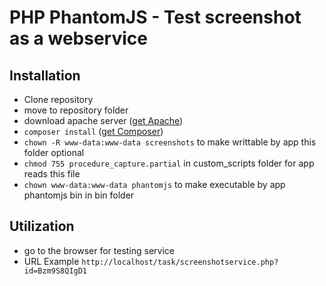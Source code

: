 # PHP PhantomJS - Test screenshot as a webservice

## Installation
* Clone repository
* move to repository folder
* download apache server ([get Apache](https://httpd.apache.org/download.cgi))
* ```composer install``` ([get Composer](https://getcomposer.org/))
* ```chown -R www-data:www-data screenshots``` to make writtable by app this folder
optional
* ```chmod 755 procedure_capture.partial``` in custom_scripts folder for app reads this file
* ```chown www-data:www-data phantomjs``` to make executable by app phantomjs bin in bin folder

## Utilization
* go to the browser for testing service
* URL Example ```http://localhost/task/screenshotservice.php?id=Bzm9S8QIgD1```
